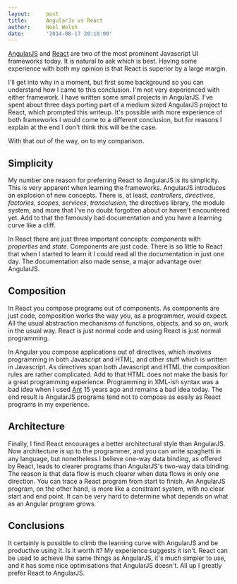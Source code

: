 ```yaml
---
layout:     post
title:      AngularJs vs React
author:     Noel Welsh
date:       '2014-08-17 20:10:00'
---
```

[AngularJS](https://angularjs.org/) and [React](http://facebook.github.io/react/index.html) are two of the most prominent Javascript UI frameworks today. It is natural to ask which is best. Having some experience with both my opinion is that React is superior by a large margin.

I'll get into why in a moment, but first some background so you can understand how I came to this conclusion. I'm not very experienced with either framework. I have written some small projects in AngularJS. I've spent about three days porting part of a medium sized AngularJS project to React, which prompted this writeup. It's possible with more experience of both frameworks I would come to a different conclusion, but for reasons I explain at the end I don't think this will be the case.

With that out of the way, on to my comparison.


## Simplicity

My number one reason for preferring React to AngularJS is its simplicity. This is very apparent when learning the frameworks. AngularJS introduces an explosion of new concepts. There is, at least, *controllers*, *directives*, *factories*, *scopes*, *services*, *transclusion*, the directives library, the module system, and more that I've no doubt forgotten about or haven't encountered yet. Add to that the famously bad documentation and you have a learning curve like a cliff.

In React there are just three important concepts: *components* with *properties* and *state*. Components are just code. There is so little to React that when I started to learn it I could read all the documentation in just one day. The documentation also made sense, a major advantage over AngularJS.


## Composition

In React you compose programs out of components. As components are just code, composition works the way you, as a programmer, would expect. All the usual abstraction mechanisms of functions, objects, and so on, work in the usual way. React is just normal code and using React is just normal programming.

In Angular you compose applications out of directives, which involves programming in both Javascript and HTML, and other stuff which is written in Javascript. As directives span both Javascript and HTML the composition rules are rather complicated. Add to that HTML does not make the basis for a great programming experience. Programming in XML-ish syntax was a bad idea when I used [Ant](http://en.wikipedia.org/wiki/Apache_Ant) 15 years ago and remains a bad idea today. The end result is AngularJS programs tend not to compose as easily as React programs in my experience.


## Architecture

Finally, I find React encourages a better architectural style than AngularJS. Now architecture is up to the programmer, and you can write spaghetti in any language, but nonetheless I believe one-way data binding, as offered by React, leads to clearer programs than AngularJS's two-way data binding. The reason is that data flow is much clearer when data flows in only one direction. You can trace a React program from start to finish. An AngularJS program, on the other hand, is more like a constraint system, with no clear start and end point. It can be very hard to determine what depends on what as an Angular program grows.


## Conclusions

It certainly is possible to climb the learning curve with AngularJS and be productive using it. Is it worth it? My experience suggests it isn't. React can be used to achieve the same things as AngularJS, it's much simpler to use, and it has some nice optimisations that AngularJS doesn't. All up I greatly prefer React to AngularJS.
